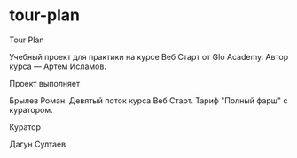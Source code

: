 # tour-plan

Tour Plan

Учебный проект для практики на курсе Веб Старт от Glo Academy. Автор курса — Артем Исламов.

Проект выполняет

Брылев Роман. Девятый поток курса Веб Старт. Тариф "Полный фарш" с куратором.

Куратор

Дагун Султаев
